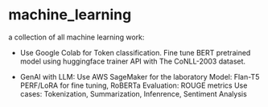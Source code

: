 # machine_learning
a collection of all machine learning work:
- Use Google Colab for Token classification. 
  Fine tune BERT pretrained model using huggingface trainer API with The CoNLL-2003 dataset.
  
- GenAI with LLM: Use AWS SageMaker for the laboratory
  Model: Flan-T5 PERF/LoRA for fine tuning, RoBERTa
  Evaluation: ROUGE metrics
  Use cases: Tokenization, Summarization, Infenrence, Sentiment Analysis
  
